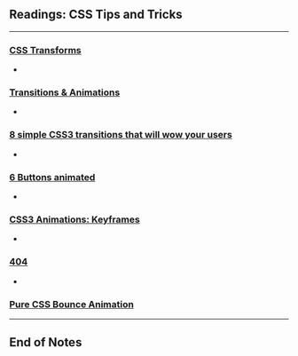 ## Readings: CSS Tips and Tricks
***
### [CSS Transforms](https://learn.shayhowe.com/advanced-html-css/css-transforms/)
- 
### [Transitions & Animations](https://learn.shayhowe.com/advanced-html-css/transitions-animations/)
-  
### [8 simple CSS3 transitions that will wow your users](https://www.webdesignerdepot.com/2014/05/8-simple-css3-transitions-that-will-wow-your-users)
-
### [6 Buttons animated](https://codepen.io/retyui/pen/ByoaXV)
-
### [CSS3 Animations: Keyframes](https://codepen.io/akshaychauhan/pen/oAfae)
-
### [404](https://codepen.io/kieranfivestars/pen/MYdQxX)
-
### [Pure CSS Bounce Animation](https://codepen.io/dp_lewis/pen/gCfBv)

***
## End of Notes

